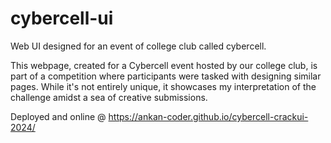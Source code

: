 # cybercell-ui
Web UI designed for an event of college club called cybercell.

This webpage, created for a Cybercell event hosted by our college club, is part of a competition where participants were tasked with designing similar pages. While it's not entirely unique, it showcases my interpretation of the challenge amidst a sea of creative submissions.

Deployed and online @ https://ankan-coder.github.io/cybercell-crackui-2024/

